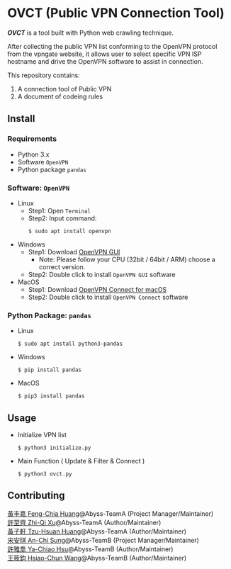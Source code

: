 # OVCT (Public VPN Connection Tool)
***OVCT***  is a tool built with Python web crawling technique.

After collecting the public VPN list conforming to the OpenVPN protocol from the vpngate website, it allows user to select specific VPN ISP hostname and drive the OpenVPN software to assist in connection.

This repository contains:
1. A connection tool of Public VPN
2. A document of codeing rules

## Install
### Requirements
* Python 3.x
* Software `OpenVPN` 
* Python package `pandas`

### Software: `OpenVPN`
* Linux
   * Step1: Open `Terminal`
   * Step2: Input command: 
      ```
      $ sudo apt install openvpn
      ```
* Windows
   * Step1: Download [OpenVPN GUI](https://openvpn.net/community-downloads/)
       * Note: Please follow your CPU (32bit / 64bit / ARM) choose a correct version.
   * Step2: Double click to install `OpenVPN GUI` software
* MacOS
   * Step1: Download [OpenVPN Connect for macOS](https://openvpn.net/downloads/openvpn-connect-v3-macos.dmg)
   * Step2: Double click to install `OpenVPN Connect` software

### Python Package: `pandas`
* Linux
   ```
   $ sudo apt install python3-pandas
   ```
* Windows
   ``` 
   $ pip install pandas
   ```
* MacOS
   ```
   $ pip3 install pandas
   ```

## Usage
* Initialize VPN list
  ```
  $ python3 initialize.py
  ```
* Main Function ( Update & Filter & Connect )
  ```
  $ python3 ovct.py
  ```

## Contributing
[黃丰嘉 Feng-Chia Huang](https://github.com/bessyhuang)@Abyss-TeamA (Project Manager/Maintainer)<br />
[許至齊 Zhi-Qi Xu](https://github.com/xkeBANg)@Abyss-TeamA (Author/Maintainer)<br />
[黃子軒 Tzu-Hsuan Huang](https://github.com/Nima-Huang)@Abyss-TeamA (Author/Maintainer)<br />
[宋安琪 An-Chi Sung](https://github.com/Anzheim)@Abyss-TeamB (Project Manager/Maintainer)<br />
[許雅喬 Ya-Chiao Hsu](https://github.com/Chiao52)@Abyss-TeamB (Author/Maintainer)<br />
[王筱鈞 Hsiao-Chun Wang](https://github.com/momo8042)@Abyss-TeamB (Author/Maintainer)
